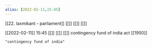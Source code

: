 ```yaml
---
alias: [2022-02-11,15:45]
---
```

[[22. laxmikant - parliament]] [[]] [[]] [[]]

[[2022-02-11]] 15:45 [[]] [[]] [[]]
contingency fund of india act [[1950]]
```query
"contingency fund of india"
```